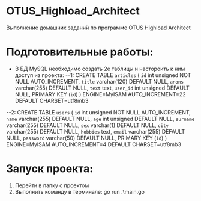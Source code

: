 # OTUS_Highload_Architect
Выполнение домашних заданий по программе OTUS Highload Architect

# Подготовительные работы:
- В БД MySQL необходимо создать 2е таблицы и настороить к ним доступ из проекта:
--1:
CREATE TABLE `articles` (
  `id` int unsigned NOT NULL AUTO_INCREMENT,
  `title` varchar(120) DEFAULT NULL,
  `anons` varchar(255) DEFAULT NULL,
  `text` text,
  `user_id` int unsigned DEFAULT NULL,
  PRIMARY KEY (`id`)
) ENGINE=MyISAM AUTO_INCREMENT=22 DEFAULT CHARSET=utf8mb3

--2:
CREATE TABLE `users` (
  `id` int unsigned NOT NULL AUTO_INCREMENT,
  `name` varchar(255) DEFAULT NULL,
  `age` int unsigned DEFAULT NULL,
  `surname` varchar(255) DEFAULT NULL,
  `sex` varchar(1) DEFAULT NULL,
  `city` varchar(255) DEFAULT NULL,
  `hobbies` text,
  `email` varchar(255) DEFAULT NULL,
  `password` varchar(50) DEFAULT NULL,
  PRIMARY KEY (`id`)
) ENGINE=MyISAM AUTO_INCREMENT=4 DEFAULT CHARSET=utf8mb3

# Запуск проекта:
1. Перейти в папку с проектом
2. Выполнить команду в терминале:
    go run .\main.go